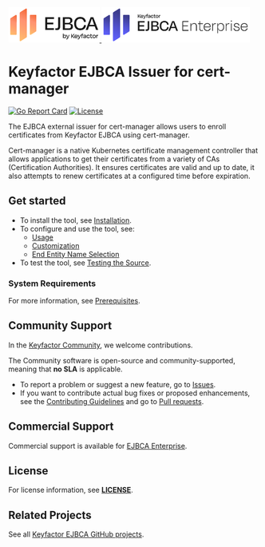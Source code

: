 <!--EJBCA Community logo -->
<a href="https://ejbca.org">
    <img src=".github/images/community-ejbca.png?raw=true)" alt="EJBCA logo" title="EJBCA" height="70" />
</a>
<!--EJBCA Enterprise logo -->
<a href="https://www.keyfactor.com/products/ejbca-enterprise/">
    <img src=".github/images/keyfactor-ejbca-enterprise.png?raw=true)" alt="EJBCA logo" title="EJBCA" height="70" />
</a>

# Keyfactor EJBCA Issuer for cert-manager

[![Go Report Card](https://goreportcard.com/badge/github.com/Keyfactor/ejbca-cert-manager-issuer)](https://goreportcard.com/report/github.com/Keyfactor/ejbca-cert-manager-issuer)
[![License](https://img.shields.io/badge/License-Apache%202.0-blue.svg)](https://img.shields.io/badge/License-Apache%202.0-blue.svg)

The EJBCA external issuer for cert-manager allows users to enroll certificates from Keyfactor EJBCA using cert-manager.

Cert-manager is a native Kubernetes certificate management controller that allows applications to get their certificates from a variety of CAs (Certification Authorities). It ensures certificates are valid and up to date, it also attempts to renew certificates at a configured time before expiration.

## Get started

* To install the tool, see [Installation](docs/install.md).
* To configure and use the tool, see: 
  * [Usage](docs/config_usage.md)
  * [Customization](docs/annotations.md)
  * [End Entity Name Selection](docs/endentitynamecustomization.md)
* To test the tool, see [Testing the Source](docs/testing.md).

### System Requirements

For more information, see [Prerequisites](https://github.com/KarolinHem/ejbca-cert-manager-issuer/blob/main/docs/install.md#prerequisites). 

## Community Support
In the [Keyfactor Community](https://www.keyfactor.com/community/), we welcome contributions. 

The Community software is open-source and community-supported, meaning that **no SLA** is applicable.

* To report a problem or suggest a new feature, go to [Issues](../../issues).
* If you want to contribute actual bug fixes or proposed enhancements, see the [Contributing Guidelines](CONTRIBUTING.md) and go to [Pull requests](../../pulls).

## Commercial Support

Commercial support is available for [EJBCA Enterprise](https://www.keyfactor.com/products/ejbca-enterprise/).

## License
For license information, see **[LICENSE](LICENSE)**. 

## Related Projects
See all [Keyfactor EJBCA GitHub projects](https://github.com/orgs/Keyfactor/repositories?q=ejbca). 
